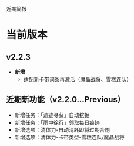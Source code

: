 近期简报

# 当前版本

## v2.2.3

- **新增**
  - 适配新卡带词条再激活（魔晶战将、雪糕连队）

## 近期新功能（v2.2.0...Previous）

- 新增任务：「遗迹寻获」自动挖掘
- 新增任务：「雨中徐行」领取每日痕迹
- 新增选项：清体力-自动消耗即将过期合剂
- 新增选项：清体力-卡带类型-雪糕连队/魔晶战将
